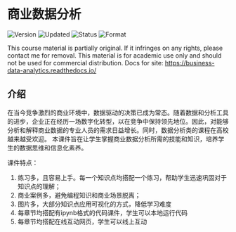 # 商业数据分析

![Version](https://img.shields.io/badge/version-2.13-blue.svg)
![Updated](https://img.shields.io/badge/2023.12.16-blue.svg)
![Status](https://img.shields.io/badge/status-in%20progress-yellow.svg)
![Format](https://img.shields.io/badge/format-PDF-green.svg)
 
This course material is partially original. If it infringes on any rights, please contact me for removal. This material is for academic use only and should not be used for commercial distribution.
Docs for site: https://business-data-analytics.readthedocs.io/


## 介绍

在当今竞争激烈的商业环境中，数据驱动的决策已成为常态。随着数据和分析工具的进步，企业正在经历一场数字化转型，以在竞争中保持领先地位。因此，对能够分析和解释商业数据的专业人员的需求日益增长。同时，数据分析类的课程在高校越来越受欢迎。
本课件旨在让学生掌握商业数据分析所需的技能和知识，培养学生的数据思维和信息化素养。

课件特点：
1. 练习多，且容易上手。每一个知识点均搭配一个练习，帮助学生迅速巩固对于知识点的理解；
2. 商业案例多，避免编程知识和商业场景脱离；
3. 图片多，大部分知识点应用可视化的方式，降低学习难度
4. 每章节均搭配有ipynb格式的代码课件，学生可以本地运行代码
5. 每章节均搭配在线互动网页，学生可以线上互动
